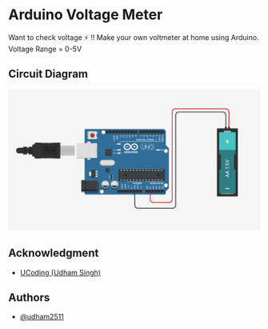 # Arduino Voltage Meter

Want to check voltage ⚡ !! Make your own voltmeter at home using Arduino.
Voltage Range = 0-5V
## Circuit Diagram

![Circuit](https://github.com/udham2511/Arduino-Voltage-Meter/blob/main/Arduino%20Voltage%20Meter.png)
    
## Acknowledgment

 - [UCoding (Udham Singh)](https://www.youtube.com/channel/UC3uG3Ln2qlfNVAQQHViRL-Q)
## Authors

- [@udham2511](https://github.com/udham2511)
